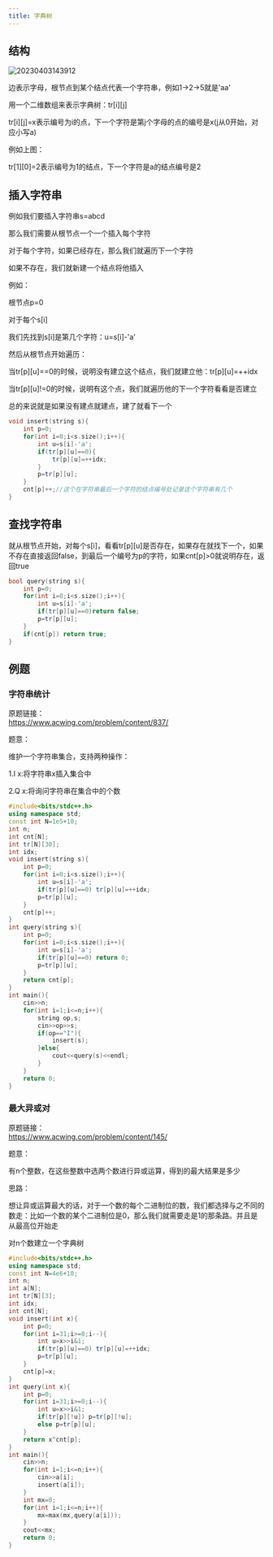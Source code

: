```yaml
---
title: 字典树
---
```


## 结构

![20230403143912](https://cr-demo-blog-1308117710.cos.ap-nanjing.myqcloud.com/demo/20230403143912.png)

边表示字母，根节点到某个结点代表一个字符串，例如1->2->5就是'aa'  

用一个二维数组来表示字典树：tr[i][j]  

tr[i][j]=x表示编号为i的点，下一个字符是第j个字母的点的编号是x(j从0开始，对应小写a)  

例如上图：  

tr[1][0]=2表示编号为1的结点，下一个字符是a的结点编号是2  

## 插入字符串


例如我们要插入字符串s=abcd  

那么我们需要从根节点一个一个插入每个字符  

对于每个字符，如果已经存在，那么我们就遍历下一个字符  

如果不存在，我们就新建一个结点将他插入  

例如：  

根节点p=0  

对于每个s[i]  

我们先找到s[i]是第几个字符：u=s[i]-'a'  

然后从根节点开始遍历：  

当tr[p][u]==0的时候，说明没有建立这个结点，我们就建立他：tr[p][u]=++idx  

当tr[p][u]!=0的时候，说明有这个点，我们就遍历他的下一个字符看看是否建立  

总的来说就是如果没有建点就建点，建了就看下一个  

```cpp
void insert(string s){
    int p=0;
    for(int i=0;i<s.size();i++){
        int u=s[i]-'a';
        if(tr[p][u]==0){
            tr[p][u]=++idx;
        }
        p=tr[p][u];
    }
    cnt[p]++;//这个在字符串最后一个字符的结点编号处记录这个字符串有几个
}

```



## 查找字符串

就从根节点开始，对每个s[i]，看看tr[p][u]是否存在，如果存在就找下一个，如果不存在直接返回false，到最后一个编号为p的字符，如果cnt[p]>0就说明存在，返回true  

```cpp
bool query(string s){
    int p=0;
    for(int i=0;i<s.size();i++){
        int u=s[i]-'a';
        if(tr[p][u]==0)return false;
        p=tr[p][u];
    }
    if(cnt[p]) return true;
}


```

## 例题

### 字符串统计

原题链接：  
https://www.acwing.com/problem/content/837/  

题意：  

维护一个字符串集合，支持两种操作：  

1.I x:将字符串x插入集合中  

2.Q x:将询问字符串在集合中的个数  


```cpp
#include<bits/stdc++.h>
using namespace std;
const int N=1e5+10;
int n;
int cnt[N];
int tr[N][30];
int idx;
void insert(string s){
	int p=0;
	for(int i=0;i<s.size();i++){
		int u=s[i]-'a';
		if(tr[p][u]==0) tr[p][u]=++idx;
		p=tr[p][u];
	}
	cnt[p]++;
}
int query(string s){
	int p=0;
	for(int i=0;i<s.size();i++){
		int u=s[i]-'a';
		if(tr[p][u]==0) return 0;
		p=tr[p][u];
	}
	return cnt[p];
}
int main(){
	cin>>n;
	for(int i=1;i<=n;i++){
		string op,s;
		cin>>op>>s;
		if(op=="I"){
			insert(s);
		}else{
			cout<<query(s)<<endl;
		}
	}
	return 0;
}
```

### 最大异或对

原题链接：  
https://www.acwing.com/problem/content/145/  

题意：  

有n个整数，在这些整数中选两个数进行异或运算，得到的最大结果是多少  

思路：  

想让异或运算最大的话，对于一个数的每个二进制位的数，我们都选择与之不同的数走：比如一个数的某个二进制位是0，那么我们就需要走是1的那条路。并且是从最高位开始走  

对n个数建立一个字典树

```cpp
#include<bits/stdc++.h>
using namespace std;
const int N=4e6+10;
int n;
int a[N];
int tr[N][3];
int idx;
int cnt[N];
void insert(int x){
	int p=0;
	for(int i=31;i>=0;i--){
		int u=x>>i&1;
		if(tr[p][u]==0) tr[p][u]=++idx;
		p=tr[p][u];
	}
	cnt[p]=x;
}
int query(int x){
	int p=0;
	for(int i=31;i>=0;i--){
		int u=x>>i&1;
		if(tr[p][!u]) p=tr[p][!u];
		else p=tr[p][u];
	}
	return x^cnt[p];
}
int main(){
	cin>>n;
	for(int i=1;i<=n;i++){
		cin>>a[i];
		insert(a[i]);
	}
	int mx=0;
	for(int i=1;i<=n;i++){
		mx=max(mx,query(a[i]));
	}
	cout<<mx;
	return 0;
}
```
























